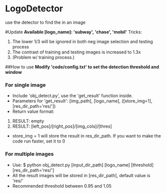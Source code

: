 # LogoDetector
use the detector to find the in an image

#Update
**Available [logo_name]: 'subway', 'chase', 'mobil'**
Tricks: 
1. The lower 1/3 will be ignored in both neg image selection and testing process
2. The contrast of training and testing images is increased to 1.3x 
3. (Problem w/ training process.)

##How to use
**Modify 'code/config.txt' to set the detection threshold and window**

### For single image
- Include 'obj_detect.py', use the 'get_result' function inside.
- Parameters for 'get_result': [img_path], [logo_name], ([store_img=1], [res_dir_path='res/'])
- Return value format: 	
1. RESULT: empty
2. RESULT: [left_pos]/[right_pos]/[img_cols]/[thres]
- store_img = 1 will store the result in res_dir_path. If you want to make the code run faster, set it to 0

### For multiple images
- Use: $ python obj_detect.py [input_dir_path] [logo_name] [threshold] [res_dir_path='res/']
- All the result images will be stored in [res_dir_path], default value is 'res/'
- Recommended threshold between 0.95 and 1.05
